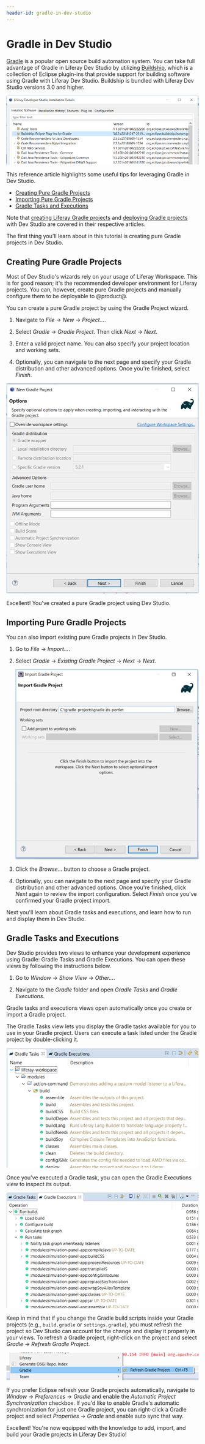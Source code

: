 ```yaml
---
header-id: gradle-in-dev-studio
---
```


# Gradle in Dev Studio

[Gradle](http://gradle.org/) is a popular open source build automation system.
You can take full advantage of Gradle in Liferay Dev Studio by utilizing
[Buildship](https://projects.eclipse.org/releases/photon), which is a collection
of Eclipse plugin-ins that provide support for building software using Gradle
with Liferay Dev Studio. Buildship is bundled with Liferay Dev Studio versions
3.0 and higher.

![Figure 1: Navigate to *Help* &rarr; *Installation Details* to view plugins included in Dev Studio.](../../../images/buildship-in-liferayide.png)

This reference article highlights some useful tips for leveraging Gradle in Dev
Studio.

- [Creating Pure Gradle Projects](#creating-pure-gradle-projects)
- [Importing Pure Gradle Projects](#importing-pure-gradle-projects)
- [Gradle Tasks and Executions](#gradle-tasks-and-executions)

Note that
[creating Liferay Gradle projects](/developer/reference/-/knowledge_base/7-2/creating-a-project#liferay-dev-studio)
and
[deploying Gradle projects](/developer/reference/-/knowledge_base/7-2/deploying-a-project#liferay-dev-studio)
with Dev Studio are covered in their respective articles.

The first thing you'll learn about in this tutorial is creating pure Gradle
projects in Dev Studio.

## Creating Pure Gradle Projects

Most of Dev Studio's wizards rely on your usage of Liferay Workspace. This is
for good reason; it's the recommended developer environment for Liferay
projects. You can, however, create pure Gradle projects and manually configure
them to be deployable to @product@.

You can create a pure Gradle project by using the Gradle Project wizard.

1.  Navigate to *File* &rarr; *New* &rarr; *Project...*.

2.  Select *Gradle* &rarr; *Gradle Project*. Then click *Next* &rarr; *Next*.

3.  Enter a valid project name. You can also specify your project location and
    working sets.

4.  Optionally, you can navigate to the next page and specify your Gradle
    distribution and other advanced options. Once you're finished, select
    *Finish*.

![Figure 2: You can specify your Gradle distribution and advanced options such as home directories, JVM options, and program arguments.](../../../images/new-gradle-project.png)

Excellent! You've created a pure Gradle project using Dev Studio.

## Importing Pure Gradle Projects

You can also import existing pure Gradle projects in Dev Studio.

1.  Go to *File* &rarr; *Import...*.

2.  Select *Gradle* &rarr; *Existing Gradle Project* &rarr; *Next* &rarr;
    *Next*.

    ![Figure 3: You can specify what Gradle project to import from the *Import Gradle Project* wizard.](../../../images/import-gradle-project.png)

3.  Click the *Browse...* button to choose a Gradle project.

4.  Optionally, you can navigate to the next page and specify your Gradle
    distribution and other advanced options. Once you're finished, click *Next*
    again to review the import configuration. Select *Finish* once you've
    confirmed your Gradle project import.

Next you'll learn about Gradle tasks and executions, and learn how to run and
display them in Dev Studio.

## Gradle Tasks and Executions

Dev Studio provides two views to enhance your development experience using
Gradle: Gradle Tasks and Gradle Executions. You can open these views by
following the instructions below.

1. Go to *Window* &rarr; *Show View* &rarr; *Other...*.

2. Navigate to the *Gradle* folder and open *Gradle Tasks* and *Gradle
   Executions*.

Gradle tasks and executions views open automatically once you create or import a
Gradle project.

The Gradle Tasks view lets you display the Gradle tasks available for you to use
in your Gradle project. Users can execute a task listed under the Gradle project
by double-clicking it.

![Figure 4: Navigate into your preferred Gradle project to view its available Gradle tasks.](../../../images/gradle-tasks.png)

Once you've executed a Gradle task, you can open the Gradle Executions view to
inspect its output.

![Figure 5: The Gradle Executions view helps you visualize the Gradle build process.](../../../images/gradle-executions.png)

Keep in mind that if you change the Gradle build scripts inside your Gradle
projects (e.g., `build.gradle` or `settings.gradle`), you must refresh the
project so Dev Studio can account for the change and display it properly in
your views. To refresh a Gradle project, right-click on the project and select
*Gradle* &rarr; *Refresh Gradle Project*.

![Figure 6: Make sure to always refresh your Gradle project in Dev Studio after build script edits.](../../../images/refresh-gradle-project.png)

If you prefer Eclipse refresh your Gradle projects automatically, navigate to 
*Window* &rarr; *Preferences* &rarr; *Gradle* and enable the *Automatic Project
Synchronization* checkbox. If you'd like to enable Gradle's automatic
synchronization for just one Gradle project, you can right-click a Gradle
project and select *Properties* &rarr; *Gradle* and enable auto sync that way.

Excellent! You're now equipped with the knowledge to add, import, and build your
Gradle projects in Liferay Dev Studio!
